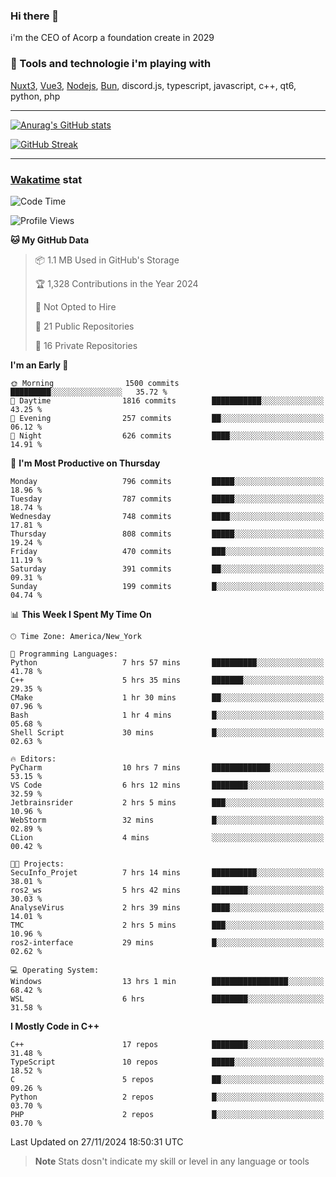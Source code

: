 ### Hi there 👋

i'm the CEO of Acorp a foundation create in 2029  

### 🧰 Tools and technologie i'm playing with

[Nuxt3](https://nuxt.com), [Vue3](https://vuejs.org/), [Nodejs](https://nodejs.org), [Bun](https://bun.sh/), discord.js, typescript, javascript, c++, qt6, python, php

---

[![Anurag's GitHub stats](https://github-readme-stats.vercel.app/api?username=ackimixs&show_icons=true&theme=github_dark&count_private=true)](https://www.ackimixs.xyz)

[![GitHub Streak](https://github-readme-streak-stats.herokuapp.com?user=Ackimixs&theme=github-dark-blue&date_format=j%20M%5B%20Y%5D&mode=weekly)](https://git.io/streak-stats)

---
 
 ### [Wakatime](https://wakatime.com/) stat

<!--START_SECTION:waka-->
![Code Time](http://img.shields.io/badge/Code%20Time-1%2C353%20hrs%2054%20mins-blue)

![Profile Views](http://img.shields.io/badge/Profile%20Views-0-blue)

**🐱 My GitHub Data** 

> 📦 1.1 MB Used in GitHub's Storage 
 > 
> 🏆 1,328 Contributions in the Year 2024
 > 
> 🚫 Not Opted to Hire
 > 
> 📜 21 Public Repositories 
 > 
> 🔑 16 Private Repositories 
 > 
**I'm an Early 🐤** 

```text
🌞 Morning                1500 commits        █████████░░░░░░░░░░░░░░░░   35.72 % 
🌆 Daytime                1816 commits        ███████████░░░░░░░░░░░░░░   43.25 % 
🌃 Evening                257 commits         ██░░░░░░░░░░░░░░░░░░░░░░░   06.12 % 
🌙 Night                  626 commits         ████░░░░░░░░░░░░░░░░░░░░░   14.91 % 
```
📅 **I'm Most Productive on Thursday** 

```text
Monday                   796 commits         █████░░░░░░░░░░░░░░░░░░░░   18.96 % 
Tuesday                  787 commits         █████░░░░░░░░░░░░░░░░░░░░   18.74 % 
Wednesday                748 commits         ████░░░░░░░░░░░░░░░░░░░░░   17.81 % 
Thursday                 808 commits         █████░░░░░░░░░░░░░░░░░░░░   19.24 % 
Friday                   470 commits         ███░░░░░░░░░░░░░░░░░░░░░░   11.19 % 
Saturday                 391 commits         ██░░░░░░░░░░░░░░░░░░░░░░░   09.31 % 
Sunday                   199 commits         █░░░░░░░░░░░░░░░░░░░░░░░░   04.74 % 
```


📊 **This Week I Spent My Time On** 

```text
🕑︎ Time Zone: America/New_York

💬 Programming Languages: 
Python                   7 hrs 57 mins       ██████████░░░░░░░░░░░░░░░   41.78 % 
C++                      5 hrs 35 mins       ███████░░░░░░░░░░░░░░░░░░   29.35 % 
CMake                    1 hr 30 mins        ██░░░░░░░░░░░░░░░░░░░░░░░   07.96 % 
Bash                     1 hr 4 mins         █░░░░░░░░░░░░░░░░░░░░░░░░   05.68 % 
Shell Script             30 mins             █░░░░░░░░░░░░░░░░░░░░░░░░   02.63 % 

🔥 Editors: 
PyCharm                  10 hrs 7 mins       █████████████░░░░░░░░░░░░   53.15 % 
VS Code                  6 hrs 12 mins       ████████░░░░░░░░░░░░░░░░░   32.59 % 
Jetbrainsrider           2 hrs 5 mins        ███░░░░░░░░░░░░░░░░░░░░░░   10.96 % 
WebStorm                 32 mins             █░░░░░░░░░░░░░░░░░░░░░░░░   02.89 % 
CLion                    4 mins              ░░░░░░░░░░░░░░░░░░░░░░░░░   00.42 % 

🐱‍💻 Projects: 
SecuInfo_Projet          7 hrs 14 mins       ██████████░░░░░░░░░░░░░░░   38.01 % 
ros2_ws                  5 hrs 42 mins       ████████░░░░░░░░░░░░░░░░░   30.03 % 
AnalyseVirus             2 hrs 39 mins       ████░░░░░░░░░░░░░░░░░░░░░   14.01 % 
TMC                      2 hrs 5 mins        ███░░░░░░░░░░░░░░░░░░░░░░   10.96 % 
ros2-interface           29 mins             █░░░░░░░░░░░░░░░░░░░░░░░░   02.62 % 

💻 Operating System: 
Windows                  13 hrs 1 min        █████████████████░░░░░░░░   68.42 % 
WSL                      6 hrs               ████████░░░░░░░░░░░░░░░░░   31.58 % 
```

**I Mostly Code in C++** 

```text
C++                      17 repos            ████████░░░░░░░░░░░░░░░░░   31.48 % 
TypeScript               10 repos            █████░░░░░░░░░░░░░░░░░░░░   18.52 % 
C                        5 repos             ██░░░░░░░░░░░░░░░░░░░░░░░   09.26 % 
Python                   2 repos             █░░░░░░░░░░░░░░░░░░░░░░░░   03.70 % 
PHP                      2 repos             █░░░░░░░░░░░░░░░░░░░░░░░░   03.70 % 
```




 Last Updated on 27/11/2024 18:50:31 UTC
<!--END_SECTION:waka-->

> **Note**
> Stats dosn't indicate my skill or level in any language or tools
